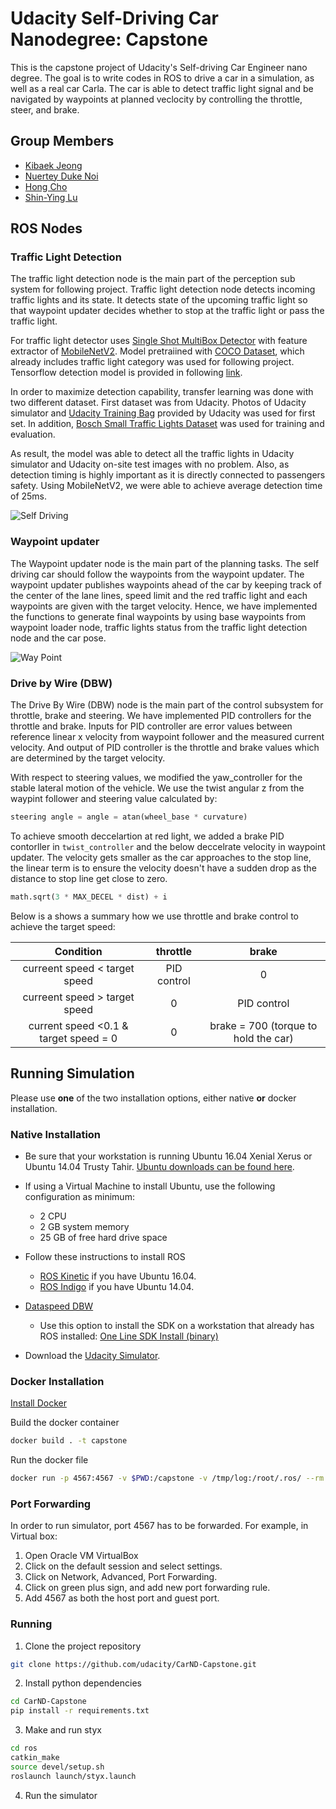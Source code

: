 # Udacity Self-Driving Car Nanodegree: Capstone
This is the capstone project of Udacity's Self-driving Car Engineer nano degree. The goal is to write codes in ROS to drive a car in a simulation, as well as a real car Carla. The car is able to detect traffic light signal and be navigated by waypoints at planned veclocity by controlling the throttle, steer, and brake.

## Group Members
* [Kibaek Jeong](https://github.com/KibaekJeong)
* [Nuertey Duke Noi](https://github.com/dawn360)
* [Hong Cho](https://github.com/hong9life)
* [Shin-Ying Lu](https://github.com/shinyingl)

## ROS Nodes

### Traffic Light Detection
The traffic light detection node is the main part of the perception sub system for following project. Traffic light detection node detects incoming traffic lights and its state. It detects state of the upcoming traffic light so that waypoint updater decides whether to stop at the traffic light or pass the traffic light.

For traffic light detector uses [Single Shot MultiBox Detector](https://arxiv.org/abs/1512.02325) with feature extractor of [MobileNetV2](https://arxiv.org/abs/1801.04381). Model pretraiined with [COCO Dataset](http://cocodataset.org/), which already includes traffic light category was used for following project. Tensorflow detection model is provided in following [link](https://github.com/tensorflow/models/blob/master/research/object_detection/g3doc/detection_model_zoo.md).

In order to maximize detection capability, transfer learning was done with two different dataset. First dataset was from Udacity. Photos of Udacity simulator and [Udacity Training Bag](https://s3-us-west-1.amazonaws.com/udacity-selfdrivingcar/traffic_light_bag_file.zip) provided by Udacity was used for first set. In addition, [Bosch Small Traffic Lights Dataset](https://hci.iwr.uni-heidelberg.de/node/6132) was used for training and evaluation.

As result, the model was able to detect all the traffic lights in Udacity simulator and Udacity on-site test images with no problem. Also, as detection timing is highly important as it is directly connected to passengers safety. Using MobileNetV2, we were able to achieve average detection time of 25ms.

![Self Driving](./imgs/stopandgo.gif)

### Waypoint updater
The Waypoint updater node is the main part of the planning tasks. The self driving car should follow the waypoints from the waypoint updater. The waypoint updater publishes waypoints ahead of the car by keeping track of the center of the lane lines, speed limit and the red traffic light and each waypoints are given with the target velocity. Hence, we have implemented the functions to generate final waypoints by using base waypoints from waypoint loader node, traffic lights status from the traffic light detection node and the car pose.

![Way Point](./imgs/waypoint.gif)
### Drive by  Wire (DBW)
The Drive By Wire (DBW) node is the main part of the control subsystem for throttle, brake and steering. We have implemented PID controllers for the throttle and brake.
Inputs for PID controller are error values between reference linear x velocity from waypoint follower and the measured current velocity. And output of PID controller is
the throttle and brake values which are determined by the target velocity.

With respect to steering values, we modified the yaw_controller for the stable lateral motion of the vehicle. We use the twist angular z from the waypint follower and steering value calculated by:
```python
steering angle = angle = atan(wheel_base * curvature)
```
To achieve smooth deccelartion at red light, we added a brake PID contorller in `twist_controller` and the below deccelrate velocity in waypoint updater. The velocity gets smaller as the car approaches to the stop line, the linear term is to ensure the velocity doesn't have a sudden drop as the distance to stop line get close to zero.
```python
math.sqrt(3 * MAX_DECEL * dist) + i
```
Below is a shows a summary how we use throttle and brake control to achieve the target speed:

|Condition			        |     throttle        				| brake|
|:---------------------:|:-------------------------------------:| :--:|
| curreent speed < target speed     	| PID control 			| 0|
| curreent speed > target speed     	| 0 | PID control 			|
| current speed <0.1 & target speed = 0      	|  0| brake = 700 (torque to hold the car) 			|





## Running Simulation
Please use **one** of the two installation options, either native **or** docker installation.
### Native Installation

* Be sure that your workstation is running Ubuntu 16.04 Xenial Xerus or Ubuntu 14.04 Trusty Tahir. [Ubuntu downloads can be found here](https://www.ubuntu.com/download/desktop).

* If using a Virtual Machine to install Ubuntu, use the following configuration as minimum:
  * 2 CPU
  * 2 GB system memory
  * 25 GB of free hard drive space

* Follow these instructions to install ROS
  * [ROS Kinetic](http://wiki.ros.org/kinetic/Installation/Ubuntu) if you have Ubuntu 16.04.
  * [ROS Indigo](http://wiki.ros.org/indigo/Installation/Ubuntu) if you have Ubuntu 14.04.
* [Dataspeed DBW](https://bitbucket.org/DataspeedInc/dbw_mkz_ros)
  * Use this option to install the SDK on a workstation that already has ROS installed: [One Line SDK Install (binary)](https://bitbucket.org/DataspeedInc/dbw_mkz_ros/src/81e63fcc335d7b64139d7482017d6a97b405e250/ROS_SETUP.md?fileviewer=file-view-default)
* Download the [Udacity Simulator](https://github.com/udacity/CarND-Capstone/releases).

### Docker Installation
[Install Docker](https://docs.docker.com/engine/installation/)

Build the docker container
```bash
docker build . -t capstone
```

Run the docker file
```bash
docker run -p 4567:4567 -v $PWD:/capstone -v /tmp/log:/root/.ros/ --rm -it capstone
```

### Port Forwarding
In order to run simulator, port 4567 has to be forwarded. For example, in Virtual box:
1. Open Oracle VM VirtualBox
2. Click on the default session and select settings.
3. Click on Network, Advanced, Port Forwarding.
4. Click on green plus sign, and add new port forwarding rule.
5. Add 4567 as both the host port and guest port.

### Running

1. Clone the project repository
```bash
git clone https://github.com/udacity/CarND-Capstone.git
```

2. Install python dependencies
```bash
cd CarND-Capstone
pip install -r requirements.txt
```
3. Make and run styx
```bash
cd ros
catkin_make
source devel/setup.sh
roslaunch launch/styx.launch
```
4. Run the simulator
